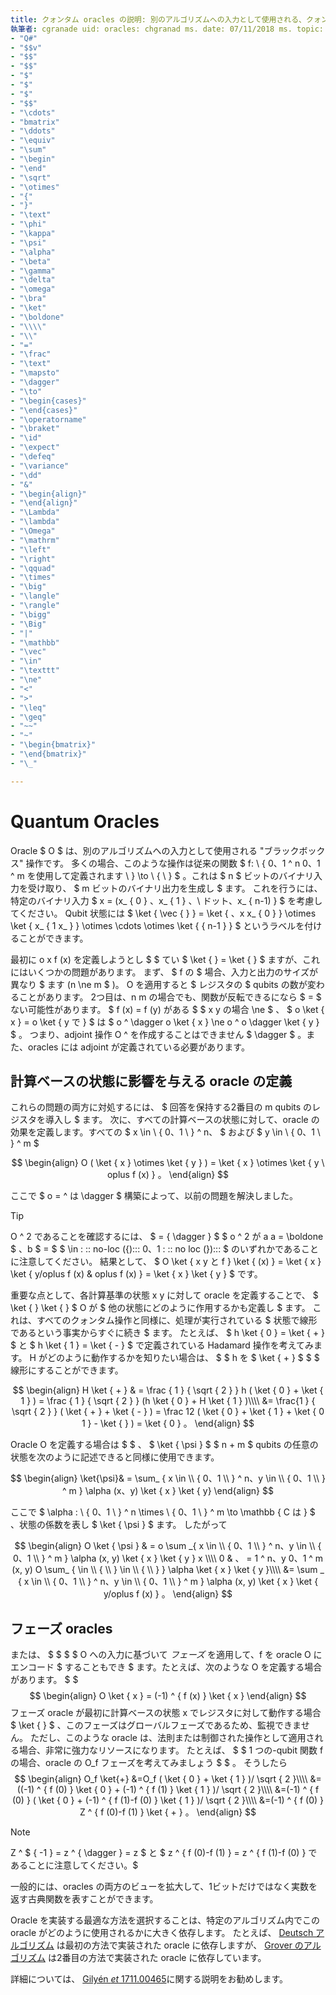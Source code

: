 ```yaml
---
title: クォンタム oracles の説明: 別のアルゴリズムへの入力として使用される、クォンタム oracles、ブラックボックス操作の操作方法と定義方法について説明します。
執筆者: cgranade uid: oracles: chgranad ms. date: 07/11/2018 ms. topic: 概念的な場所 (非場所):
- "Q#"
- "$$v"
- "$$"
- "$$"
- "$"
- "$"
- "$"
- "$$"
- "\cdots"
- "bmatrix"
- "\ddots"
- "\equiv"
- "\sum"
- "\begin"
- "\end"
- "\sqrt"
- "\otimes"
- "{"
- "}"
- "\text"
- "\phi"
- "\kappa"
- "\psi"
- "\alpha"
- "\beta"
- "\gamma"
- "\delta"
- "\omega"
- "\bra"
- "\ket"
- "\boldone"
- "\\\\"
- "\\"
- "="
- "\frac"
- "\text"
- "\mapsto"
- "\dagger"
- "\to"
- "\begin{cases}"
- "\end{cases}"
- "\operatorname"
- "\braket"
- "\id"
- "\expect"
- "\defeq"
- "\variance"
- "\dd"
- "&"
- "\begin{align}"
- "\end{align}"
- "\Lambda"
- "\lambda"
- "\Omega"
- "\mathrm"
- "\left"
- "\right"
- "\qquad"
- "\times"
- "\big"
- "\langle"
- "\rangle"
- "\bigg"
- "\Big"
- "|"
- "\mathbb"
- "\vec"
- "\in"
- "\texttt"
- "\ne"
- "<"
- ">"
- "\leq"
- "\geq"
- "~~"
- "~"
- "\begin{bmatrix}"
- "\end{bmatrix}"
- "\_"

---
```

# <a name="quantum-oracles"></a>Quantum Oracles

Oracle $ O $ は、別のアルゴリズムへの入力として使用される "ブラックボックス" 操作です。
多くの場合、このような操作は従来の関数 $ f: \\ { 0、1 ^ n 0、1 ^ m を使用して定義されます \\ } \to \\ { \\ } $ 。これは $ n $ ビットのバイナリ入力を受け取り、 $ m ビットのバイナリ出力を生成し $ ます。
これを行うには、特定のバイナリ入力 $ x = (x_ { 0 } 、x_ { 1 } 、\ ドット、x_ { n-1) } $ を考慮してください。
Qubit 状態には $ \ket { \vec { } } = \ket { 、x x_ { 0 } } \otimes \ket { x_ { 1 x_ } } \otimes \cdots \otimes \ket { { n-1 } } $ というラベルを付けることができます。

最初に o x f (x) を定義しようとし $ $ てい $ \ket { } = \ket { } $ ますが、これにはいくつかの問題があります。
まず、 $ f の $ 場合、入力と出力のサイズが異なり $ ます (n \ne m $ )。 O を適用すると $ レジスタの $ qubits の数が変わることがあります。
2つ目は、n m の場合でも、関数が反転できるになら $ = $ ない可能性があります。 $ f (x) = f (y) がある $ $ x y の場合 \ne $ 、 $ o \ket { x } = o \ket { y で } $ は $ o ^ \dagger o \ket { x } \ne o ^ o \dagger \ket { y } $ 。
つまり、adjoint 操作 O ^ を作成することはできません $ \dagger $ 。また、oracles には adjoint が定義されている必要があります。

## <a name="defining-an-oracle-by-its-effect-on-computational-basis-states"></a>計算ベースの状態に影響を与える oracle の定義
これらの問題の両方に対処するには、 $ 回答を保持する2番目の m qubits のレジスタを導入し $ ます。
次に、すべての計算ベースの状態に対して、oracle の効果を定義します。すべての $ x \in \\ { 0、1 \\ } ^ n、 $ および $ y \in \\ { 0、1 \\ } ^ m $

$$
\begin{align}
    O ( \ket { x } \otimes \ket { y } ) = \ket { x } \otimes \ket { y \ oplus f (x) } 。
\end{align}
$$

ここで $ o = ^ は \dagger $ 構築によって、以前の問題を解決しました。

> [!TIP]
>O ^ 2 であることを確認するには、 $ = { \dagger } $ $ o ^ 2 が a a = \boldone $ 、b $ = $ $ \in \: :: no-loc ({)::: 0、1 \: :: no loc (})::: $ のいずれかであることに注意してください。
>結果として、 $ O \ket { x y と f } \ket { (x) } = \ket { x } \ket { y/oplus f (x) & oplus f (x) } = \ket { x } \ket { y } $ です。

重要な点として、各計算基準の状態 x y に対して oracle を定義することで、 $ \ket { } \ket { } $ O が $ 他の状態にどのように作用するかも定義し $ ます。
これは、すべてのクォンタム操作と同様に、処理が実行されている $ 状態で線形であるという事実からすぐに続き $ ます。
たとえば、 $ h \ket { 0 } = \ket { + } $ と $ h \ket { 1 } = \ket { - } $ で定義されている Hadamard 操作を考えてみます。
H がどのように動作するかを知りたい場合は、 $ $ h を $ \ket { + } $ $ $ 線形にすることができます。

$$
\begin{align}
H \ket { + } & = \frac { 1 } { \sqrt { 2 } } h ( \ket { 0 }  +  \ket { 1 } ) = \frac { 1 } { \sqrt { 2 } } (h \ket { 0 } + H \ket { 1 } )\\\\
           &= \frac{1 } { \sqrt { 2 } } ( \ket { + }  +  \ket { - } ) = \frac 12 ( \ket { 0 }  +  \ket { 1 }  +  \ket { 0 1 }  -  \ket { } ) = \ket { 0 } 。
\end{align}
$$

Oracle O を定義する場合は $ $ 、 $ \ket { \psi } $ $ n + m $ qubits の任意の状態を次のように記述できると同様に使用できます。

$$
\begin{align}
\ket{\psi}& = \sum_ { x \in \\ { 0、1 \\ } ^ n、y \in \\ { 0、1 \\ } ^ m } \alpha (x、y) \ket { x } \ket { y}
\end{align}
$$

ここで $ \alpha : \\ { 0、1 \\ } ^ n \times \\ { 0、1 \\ } ^ m \to \mathbb { C は } $ 、状態の係数を表し $ \ket { \psi } $ ます。 したがって

$$
\begin{align}
O \ket { \psi } & = o \sum _{ x \in \\ { 0、1 \\ } ^ n、y \in \\ { 0、1 \\ } ^ m } \alpha (x, y) \ket { x } \ket { y } x \\\\ 0 & 、 = 1 ^ n、y 0、1 ^ m (x, y) O \sum_ { \in \\ { \\ } \in \\ { \\ } } \alpha \ket { x } \ket { y }\\\\
             &= \sum _ { x \in \\ { 0、1 \\ } ^ n、y \in \\ { 0、1 \\ } ^ m } \alpha (x, y) \ket { x } \ket { y/oplus f (x) } 。
\end{align}
$$

## <a name="phase-oracles"></a>フェーズ oracles
または、 $ $ $ $ O への入力に基づいて _フェーズ_ を適用して、f を oracle O にエンコード $ することもでき $ ます。たとえば、次のような O を定義する場合があります。 $ $$$
\begin{align}
    O \ket { x } = (-1) ^ { f (x) } \ket { x }
\end{align}
$$
フェーズ oracle が最初に計算ベースの状態 x でレジスタに対して動作する場合 $ \ket { } $ 、このフェーズはグローバルフェーズであるため、監視できません。
ただし、このような oracle は、法則または制御された操作として適用される場合、非常に強力なリソースになります。
たとえば、 $ $ 1 つの-qubit 関数 f の場合、oracle の O_f フェーズを考えてみましょう $ $ 。
そうしたら $$
\begin{align}
    O_f \ket{+}
        &=O_f ( \ket { 0 }  +  \ket { 1 } )/ \sqrt { 2 }\\\\
        &=((-1) ^ { f (0) } \ket { 0 } + (-1) ^ { f (1) } \ket { 1 } )/ \sqrt { 2 }\\\\
        &=(-1) ^ { f (0) } ( \ket { 0 } + (-1) ^ { f (1)-f (0) } \ket { 1 } )/ \sqrt { 2 }\\\\
        &=(-1) ^ { f (0) } Z ^ { f (0)-f (1) } \ket { + } 。
\end{align}
$$

> [!NOTE]
>Z ^ $ { -1 } = z ^ { \dagger } = z $ と $ z ^ { f (0)-f (1) } = z ^ { f (1)-f (0) } であることに注意してください。$

一般的には、oracles の両方のビューを拡大して、1ビットだけではなく実数を返す古典関数を表すことができます。

Oracle を実装する最適な方法を選択することは、特定のアルゴリズム内でこの oracle がどのように使用されるかに大きく依存します。
たとえば、 [Deutsch アルゴリズム](https://en.wikipedia.org/wiki/Deutsch%E2%80%93Jozsa_algorithm) は最初の方法で実装された oracle に依存しますが、 [Grover のアルゴリズム](https://en.wikipedia.org/wiki/Grover's_algorithm) は2番目の方法で実装された oracle に依存しています。


詳細については、 [Gilyén *et* 1711.00465](https://arxiv.org/abs/1711.00465)に関する説明をお勧めします。

